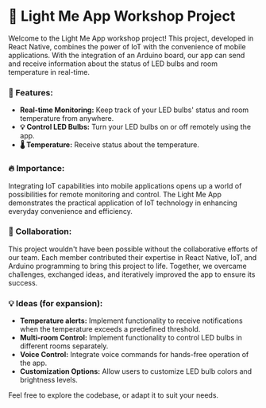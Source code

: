 # 🌟 Light Me App Workshop Project

Welcome to the Light Me App workshop project! This project, developed in React Native, combines the power of IoT with the convenience of mobile applications. With the integration of an Arduino board, our app can send and receive information about the status of LED bulbs and room temperature in real-time.

### 🚀 Features:
- **Real-time Monitoring:** Keep track of your LED bulbs' status and room temperature from anywhere.
- **💡 Control LED Bulbs:** Turn your LED bulbs on or off remotely using the app.
- **🌡️ Temperature:** Receive status about the temperature.

### 🔥 Importance:
Integrating IoT capabilities into mobile applications opens up a world of possibilities for remote monitoring and control. The Light Me App demonstrates the practical application of IoT technology in enhancing everyday convenience and efficiency.

### 👥 Collaboration:
This project wouldn't have been possible without the collaborative efforts of our team. Each member contributed their expertise in React Native, IoT, and Arduino programming to bring this project to life. Together, we overcame challenges, exchanged ideas, and iteratively improved the app to ensure its success.


### 💡 Ideas (for expansion):
- **Temperature alerts:** Implement functionality to receive notifications when the temperature exceeds a predefined threshold.
- **Multi-room Control:** Implement functionality to control LED bulbs in different rooms separately.
- **Voice Control:** Integrate voice commands for hands-free operation of the app.
- **Customization Options:** Allow users to customize LED bulb colors and brightness levels.

Feel free to explore the codebase, or adapt it to suit your needs.
